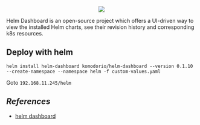 <div align="center">
<img src="https://github.com/komodorio/helm-dashboard/raw/main/pkg/dashboard/static/logo-header.svg#gh-light-mode-only">
</div>

Helm Dashboard is an open-source project which offers a UI-driven way to view the installed Helm charts, see their revision history and corresponding k8s resources.

## Deploy with helm


```
helm install helm-dashboard komodorio/helm-dashboard --version 0.1.10 --create-namespace --namespace helm -f custom-values.yaml
```

Goto `192.168.11.245/helm`

## _References_

* [helm dashboard](https://github.com/komodorio/helm-charts/tree/master/charts/helm-dashboard)